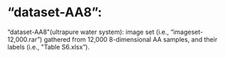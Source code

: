 # “dataset-AA8”: 

 “dataset-AA8"(ultrapure water system): image set (i.e., “imageset-12,000.rar”) gathered from 12,000 8-dimensional AA samples, and their labels (i.e., "Table S6.xlsx”).
